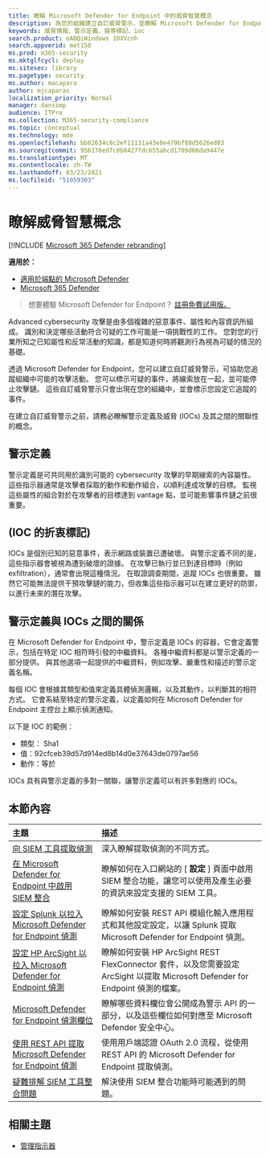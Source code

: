 ```yaml
---
title: 瞭解 Microsoft Defender for Endpoint 中的威脅智慧概念
description: 為您的組織建立自訂威脅警示，並瞭解 Microsoft Defender for Endpoint 中威脅情報的概念。
keywords: 威脅情報、警示定義、損等標記、ioc
search.product: eADQiWindows 10XVcnh
search.appverid: met150
ms.prod: m365-security
ms.mktglfcycl: deploy
ms.sitesec: library
ms.pagetype: security
ms.author: macapara
author: mjcaparas
localization_priority: Normal
manager: dansimp
audience: ITPro
ms.collection: M365-security-compliance
ms.topic: conceptual
ms.technology: mde
ms.openlocfilehash: bb82634c8c2ef11131a43e8e479bf88d5626ed03
ms.sourcegitcommit: 956176ed7c8b8427fdc655abcd1709d86da9447e
ms.translationtype: MT
ms.contentlocale: zh-TW
ms.lasthandoff: 03/23/2021
ms.locfileid: "51059303"
---
```

# <a name="understand-threat-intelligence-concepts"></a>瞭解威脅智慧概念

[!INCLUDE [Microsoft 365 Defender rebranding](../../includes/microsoft-defender.md)]

**適用於：**
- [適用於端點的 Microsoft Defender](https://go.microsoft.com/fwlink/?linkid=2154037)
- [Microsoft 365 Defender](https://go.microsoft.com/fwlink/?linkid=2118804)



>想要體驗 Microsoft Defender for Endpoint？ [註冊免費試用版。](https://www.microsoft.com/microsoft-365/windows/microsoft-defender-atp?ocid=docs-wdatp-threatindicator-abovefoldlink) 

Advanced cybersecurity 攻擊是由多個複雜的惡意事件、屬性和內容資訊所組成。 識別和決定哪些活動符合可疑的工作可能是一項挑戰性的工作。 您對您的行業所知之已知屬性和反常活動的知識，都是知道何時將觀測行為視為可疑的情況的基礎。

透過 Microsoft Defender for Endpoint，您可以建立自訂威脅警示，可協助您追蹤組織中可能的攻擊活動。 您可以標示可疑的事件，將線索放在一起，並可能停止攻擊鏈。 這些自訂威脅警示只會出現在您的組織中，並會標示您設定它追蹤的事件。

在建立自訂威脅警示之前，請務必瞭解警示定義及威脅 (IOCs) 及其之間的關聯性的概念。

## <a name="alert-definitions"></a>警示定義
警示定義是可共同用於識別可能的 cybersecurity 攻擊的早期線索的內容屬性。 這些指示器通常是攻擊者採取的動作和動作組合，以順利達成攻擊的目標。 監視這些屬性的組合對於在攻擊者的目標達到 vantage 點，並可能影響事件鏈之前很重要。

## <a name="indicators-of-compromise-ioc"></a> (IOC 的折衷標記) 
IOCs 是個別已知的惡意事件，表示網路或裝置已遭破壞。 與警示定義不同的是，這些指示器會被視為遭到破壞的證據。 在攻擊已執行並已到達目標時（例如 exfiltration），通常會出現這種情況。 在取證調查期間，追蹤 IOCs 也很重要。 雖然它可能無法提供干預攻擊鏈的能力，但收集這些指示器可以在建立更好的防禦，以進行未來的潛在攻擊。

## <a name="relationship-between-alert-definitions-and-iocs"></a>警示定義與 IOCs 之間的關係
在 Microsoft Defender for Endpoint 中，警示定義是 IOCs 的容器，它會定義警示，包括在特定 IOC 相符時引發的中繼資料。 各種中繼資料都是以警示定義的一部分提供。 與其他選項一起提供的中繼資料，例如攻擊、嚴重性和描述的警示定義名稱。

每個 IOC 會根據其類型和值來定義具體偵測邏輯，以及其動作，以判斷其的相符方式。 它會系結至特定的警示定義，以定義如何在 Microsoft Defender for Endpoint 主控台上顯示偵測通知。

以下是 IOC 的範例：
- 類型： Sha1
- 值：92cfceb39d57d914ed8b14d0e37643de0797ae56
- 動作：等於

IOCs 具有與警示定義的多對一關聯，讓警示定義可以有許多對應的 IOCs。

## <a name="in-this-section"></a>本節內容

主題 | 描述
:---|:---
[向 SIEM 工具提取偵測](configure-siem.md)| 深入瞭解提取偵測的不同方式。
[在 Microsoft Defender for Endpoint 中啟用 SIEM 整合](enable-siem-integration.md)| 瞭解如何在入口網站的 [ **設定** ] 頁面中啟用 SIEM 整合功能，讓您可以使用及產生必要的資訊來設定支援的 SIEM 工具。
[設定 Splunk 以拉入 Microsoft Defender for Endpoint 偵測](configure-siem.md)| 瞭解如何安裝 REST API 模組化輸入應用程式和其他設定設定，以讓 Splunk 提取 Microsoft Defender for Endpoint 偵測。
[設定 HP ArcSight 以拉入 Microsoft Defender for Endpoint 偵測](configure-arcsight.md)| 瞭解如何安裝 HP ArcSight REST FlexConnector 套件，以及您需要設定 ArcSight 以提取 Microsoft Defender for Endpoint 偵測的檔案。
[Microsoft Defender for Endpoint 偵測欄位](api-portal-mapping.md) | 瞭解哪些資料欄位會公開成為警示 API 的一部分，以及這些欄位如何對應至 Microsoft Defender 安全中心。
[使用 REST API 提取 Microsoft Defender for Endpoint 偵測](pull-alerts-using-rest-api.md) | 使用用戶端認證 OAuth 2.0 流程，從使用 REST API 的 Microsoft Defender for Endpoint 提取偵測。
[疑難排解 SIEM 工具整合問題](troubleshoot-siem.md) | 解決使用 SIEM 整合功能時可能遇到的問題。



## <a name="related-topics"></a>相關主題
- [管理指示器](manage-indicators.md)
